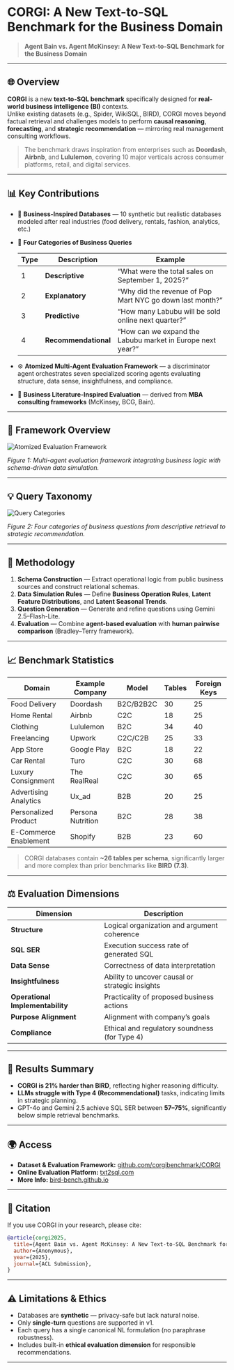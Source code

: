 
# CORGI: A New Text-to-SQL Benchmark for the Business Domain

> **Agent Bain vs. Agent McKinsey: A New Text-to-SQL Benchmark for the Business Domain**  

---

## 🌐 Overview

**CORGI** is a new **text-to-SQL benchmark** specifically designed for **real-world business intelligence (BI)** contexts.  
Unlike existing datasets (e.g., Spider, WikiSQL, BIRD), CORGI moves beyond factual retrieval and challenges models to perform **causal reasoning**, **forecasting**, and **strategic recommendation** — mirroring real management consulting workflows.

> The benchmark draws inspiration from enterprises such as **Doordash**, **Airbnb**, and **Lululemon**, covering 10 major verticals across consumer platforms, retail, and digital services.

---

## 📊 Key Contributions

- 🏢 **Business-Inspired Databases** — 10 synthetic but realistic databases modeled after real industries (food delivery, rentals, fashion, analytics, etc.)  
- 💬 **Four Categories of Business Queries**  

  | Type | Description | Example |
  |------|--------------|----------|
  | 1 | **Descriptive** | “What were the total sales on September 1, 2025?” |
  | 2 | **Explanatory** | “Why did the revenue of Pop Mart NYC go down last month?” |
  | 3 | **Predictive** | “How many Labubu will be sold online next quarter?” |
  | 4 | **Recommendational** | “How can we expand the Labubu market in Europe next year?” |

- ⚙️ **Atomized Multi-Agent Evaluation Framework** — a discriminator agent orchestrates seven specialized scoring agents evaluating structure, data sense, insightfulness, and compliance.  
- 🧠 **Business Literature-Inspired Evaluation** — derived from **MBA consulting frameworks** (McKinsey, BCG, Bain).

---

## 🧩 Framework Overview

![Atomized Evaluation Framework](./assets/framework.png)

*Figure 1: Multi-agent evaluation framework integrating business logic with schema-driven data simulation.*

---

## 💡 Query Taxonomy

![Query Categories](./assets/question_types.png)

*Figure 2: Four categories of business questions from descriptive retrieval to strategic recommendation.*

---

## 🧪 Methodology

1. **Schema Construction** — Extract operational logic from public business sources and construct relational schemas.  
2. **Data Simulation Rules** — Define **Business Operation Rules**, **Latent Feature Distributions**, and **Latent Seasonal Trends**.  
3. **Question Generation** — Generate and refine questions using Gemini 2.5–Flash-Lite.  
4. **Evaluation** — Combine **agent-based evaluation** with **human pairwise comparison** (Bradley–Terry framework).

---

## 📈 Benchmark Statistics

| Domain | Example Company | Model | Tables | Foreign Keys |
|---------|-----------------|--------|---------|--------------|
| Food Delivery | Doordash | B2C/B2B2C | 30 | 25 |
| Home Rental | Airbnb | C2C | 18 | 25 |
| Clothing | Lululemon | B2C | 34 | 40 |
| Freelancing | Upwork | C2C/C2B | 25 | 33 |
| App Store | Google Play | B2C | 18 | 22 |
| Car Rental | Turo | C2C | 30 | 68 |
| Luxury Consignment | The RealReal | C2C | 30 | 65 |
| Advertising Analytics | Ux_ad | B2B | 20 | 25 |
| Personalized Product | Persona Nutrition | B2C | 28 | 38 |
| E-Commerce Enablement | Shopify | B2B | 23 | 60 |

> CORGI databases contain **~26 tables per schema**, significantly larger and more complex than prior benchmarks like **BIRD (7.3)**.

---

## ⚖️ Evaluation Dimensions

| Dimension | Description |
|------------|--------------|
| **Structure** | Logical organization and argument coherence |
| **SQL SER** | Execution success rate of generated SQL |
| **Data Sense** | Correctness of data interpretation |
| **Insightfulness** | Ability to uncover causal or strategic insights |
| **Operational Implementability** | Practicality of proposed business actions |
| **Purpose Alignment** | Alignment with company’s goals |
| **Compliance** | Ethical and regulatory soundness (for Type 4) |

---

## 🧮 Results Summary

- **CORGI is 21% harder than BIRD**, reflecting higher reasoning difficulty.  
- **LLMs struggle with Type 4 (Recommendational)** tasks, indicating limits in strategic planning.  
- GPT-4o and Gemini 2.5 achieve SQL SER between **57–75%**, significantly below simple retrieval benchmarks.

---

## 🌍 Access

- **Dataset & Evaluation Framework:** [github.com/corgibenchmark/CORGI](https://github.com/corgibenchmark/CORGI)  
- **Online Evaluation Platform:** [txt2sql.com](https://txt2sql.com)  
- **More Info:** [bird-bench.github.io](https://bird-bench.github.io/)

---

## 🧾 Citation

If you use CORGI in your research, please cite:

```bibtex
@article{corgi2025,
  title={Agent Bain vs. Agent McKinsey: A New Text-to-SQL Benchmark for the Business Domain},
  author={Anonymous},
  year={2025},
  journal={ACL Submission},
}
```

---

## ⚠️ Limitations & Ethics

- Databases are **synthetic** — privacy-safe but lack natural noise.  
- Only **single-turn** questions are supported in v1.  
- Each query has a single canonical NL formulation (no paraphrase robustness).  
- Includes built-in **ethical evaluation dimension** for responsible recommendations.

---
